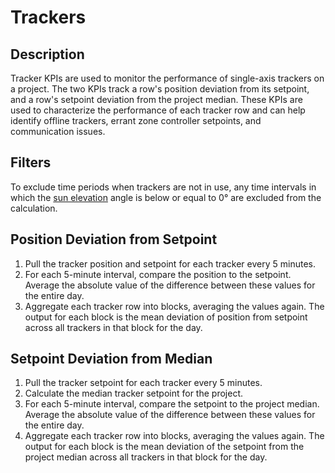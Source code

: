 # Trackers

## Description  
Tracker KPIs are used to monitor the performance of single-axis trackers on a project. The two KPIs track a row's position deviation from its setpoint, and a row's setpoint deviation from the project median. These KPIs are used to characterize the performance of each tracker row and can help identify offline trackers, errant zone controller setpoints, and communication issues.

## Filters  
To exclude time periods when trackers are not in use, any time intervals in which the <a href="https://en.wikipedia.org/wiki/Solar_zenith_angle" target="_blank">sun elevation</a> angle is below or equal to 0° are excluded from the calculation.

## Position Deviation from Setpoint  
1. Pull the tracker position and setpoint for each tracker every 5 minutes.  
2. For each 5-minute interval, compare the position to the setpoint. Average the absolute value of the difference between these values for the entire day.  
3. Aggregate each tracker row into blocks, averaging the values again. The output for each block is the mean deviation of position from setpoint across all trackers in that block for the day.

## Setpoint Deviation from Median  
1. Pull the tracker setpoint for each tracker every 5 minutes.  
2. Calculate the median tracker setpoint for the project.  
3. For each 5-minute interval, compare the setpoint to the project median. Average the absolute value of the difference between these values for the entire day.  
4. Aggregate each tracker row into blocks, averaging the values again. The output for each block is the mean deviation of the setpoint from the project median across all trackers in that block for the day.
